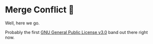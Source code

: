 # Merge Conflict :metal:

Well, here we go.

Probably the first [GNU General Public License v3.0](https://www.gnu.org/licenses/gpl-3.0.en.html) band out there right now.
